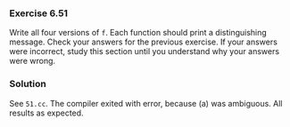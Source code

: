 ### Exercise 6.51
Write all four versions of `f`. Each function should print a distinguishing
message. Check your answers for the previous exercise. If your answers were
incorrect, study this section until you understand why your answers were wrong.

### Solution

See `51.cc`. The compiler exited with error, because (a) was ambiguous. All
results as expected.

